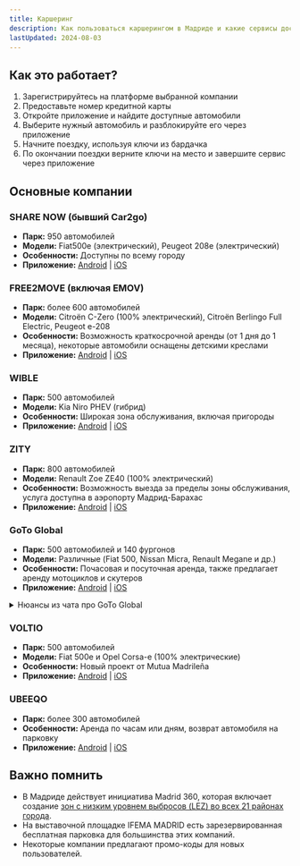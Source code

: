 ```yaml
---
title: Каршеринг
description: Как пользоваться каршерингом в Мадриде и какие сервисы доступны 
lastUpdated: 2024-08-03
---
```


## Как это работает?

1. Зарегистрируйтесь на платформе выбранной компании
1. Предоставьте номер кредитной карты
1. Откройте приложение и найдите доступные автомобили
1. Выберите нужный автомобиль и разблокируйте его через приложение
1. Начните поездку, используя ключи из бардачка
1. По окончании поездки верните ключи на место и завершите сервис через приложение

## Основные компании

### SHARE NOW (бывший Car2go)
- **Парк:** 950 автомобилей
- **Модели:** Fiat500e (электрический), Peugeot 208e (электрический)
- **Особенности:** Доступны по всему городу
- **Приложение:** [Android](https://play.google.com/store/apps/details?id=com.car2go) | [iOS](https://apps.apple.com/app/id514921710)

### FREE2MOVE (включая EMOV)
- **Парк:** более 600 автомобилей
- **Модели:** Citroën C-Zero (100% электрический), Citroën Berlingo Full Electric, Peugeot e-208
- **Особенности:** Возможность краткосрочной аренды (от 1 дня до 1 месяца), некоторые автомобили оснащены детскими креслами
- **Приложение:** [Android](https://play.google.com/store/apps/details?id=com.free2move.app) | [iOS](https://apps.apple.com/app/free2move-carsharing/id1131638759)

### WIBLE
- **Парк:** 500 автомобилей
- **Модели:** Kia Niro PHEV (гибрид)
- **Особенности:** Широкая зона обслуживания, включая пригороды
- **Приложение:** [Android](https://play.google.com/store/apps/details?id=com.kia.wible) | [iOS](https://apps.apple.com/app/wible/id1330318323)

### ZITY
- **Парк:** 800 автомобилей
- **Модели:** Renault Zoe ZE40 (100% электрический)
- **Особенности:** Возможность выезда за пределы зоны обслуживания, услуга доступна в аэропорту Мадрид-Барахас
- **Приложение:** [Android](https://play.google.com/store/apps/details?id=com.zity.android) | [iOS](https://apps.apple.com/app/zity/id1296660007)

### GoTo Global
- **Парк:** 500 автомобилей и 140 фургонов
- **Модели:** Различные (Fiat 500, Nissan Micra, Renault Megane и др.)
- **Особенности:** Почасовая и посуточная аренда, также предлагает аренду мотоциклов и скутеров
- **Приложение:** [Android](https://play.google.com/store/apps/details?id=com.invers.android.gotoglobal) | [iOS](https://apps.apple.com/app/goto-global/id1486365718)

<details>
<summary>Нюансы из чата про GoTo Global</summary>

![](pics/goto_details.jpeg)

- Предлагает два типа автомобилей:
    - Розовые (free floating): электрические автомобили с автоматической коробкой передач. Их можно оставить в любом месте в пределах зоны обслуживания.
    - Синие (round trip): автомобили с механической коробкой передач и бензиновым двигателем. Их нужно вернуть на то же место, где они были взяты.
- Синие автомобили можно бронировать на определенное время.
- Розовые автомобили более гибкие в использовании, но синие могут быть выгоднее для длительных поездок или когда нужен определенный тип автомобиля.

</details>

### VOLTIO
- **Парк:** 500 автомобилей
- **Модели:** Fiat 500e и Opel Corsa-e (100% электрические)
- **Особенности:** Новый проект от Mutua Madrileña
- **Приложение:** [Android](https://play.google.com/store/apps/details?id=com.voltio.android) | [iOS](https://apps.apple.com/app/voltio/id1599965166)

### UBEEQO
- **Парк:** более 300 автомобилей
- **Особенности:** Аренда по часам или дням, возврат автомобиля на парковку
- **Приложение:** [Android](https://play.google.com/store/apps/details?id=com.ubeeqo.ubeeqo) | [iOS](https://apps.apple.com/app/ubeeqo-car-sharing/id843025975)

## Важно помнить

- В Мадриде действует инициатива Madrid 360, которая включает создание [зон с низким уровнем выбросов (LEZ) во всех 21 районах города](https://www.madrid.es/portales/munimadrid/es/Inicio/Movilidad-y-transportes/Zonas-de-Bajas-Emisiones/Madrid-Zona-de-Bajas-Emisiones/Madrid-Zona-de-Bajas-Emisiones-ZBE-/?vgnextfmt=default&vgnextoid=93e63877029eb710VgnVCM1000001d4a900aRCRD&vgnextchannel=d2d2edf0f70ab710VgnVCM2000001f4a900aRCRD).
- На выставочной площадке IFEMA MADRID есть зарезервированная бесплатная парковка для большинства этих компаний.
- Некоторые компании предлагают промо-коды для новых пользователей.

